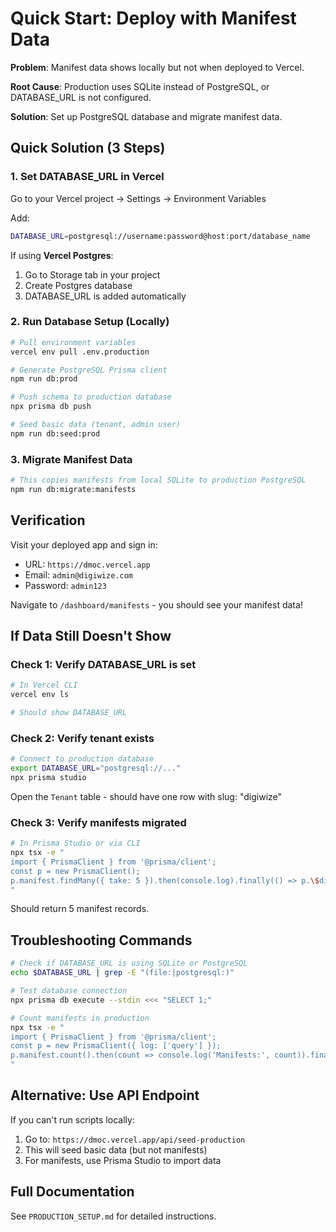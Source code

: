 # Quick Start: Deploy with Manifest Data

**Problem**: Manifest data shows locally but not when deployed to Vercel.

**Root Cause**: Production uses SQLite instead of PostgreSQL, or DATABASE_URL is not configured.

**Solution**: Set up PostgreSQL database and migrate manifest data.

## Quick Solution (3 Steps)

### 1. Set DATABASE_URL in Vercel

Go to your Vercel project → Settings → Environment Variables

Add:

```bash
DATABASE_URL=postgresql://username:password@host:port/database_name
```

If using **Vercel Postgres**:

1. Go to Storage tab in your project
2. Create Postgres database
3. DATABASE_URL is added automatically

### 2. Run Database Setup (Locally)

```bash
# Pull environment variables
vercel env pull .env.production

# Generate PostgreSQL Prisma client
npm run db:prod

# Push schema to production database
npx prisma db push

# Seed basic data (tenant, admin user)
npm run db:seed:prod
```

### 3. Migrate Manifest Data

```bash
# This copies manifests from local SQLite to production PostgreSQL
npm run db:migrate:manifests
```

## Verification

Visit your deployed app and sign in:

- URL: `https://dmoc.vercel.app`
- Email: `admin@digiwize.com`
- Password: `admin123`

Navigate to `/dashboard/manifests` - you should see your manifest data!

## If Data Still Doesn't Show

### Check 1: Verify DATABASE_URL is set

```bash
# In Vercel CLI
vercel env ls

# Should show DATABASE_URL
```

### Check 2: Verify tenant exists

```bash
# Connect to production database
export DATABASE_URL="postgresql://..."
npx prisma studio
```

Open the `Tenant` table - should have one row with slug: "digiwize"

### Check 3: Verify manifests migrated

```bash
# In Prisma Studio or via CLI
npx tsx -e "
import { PrismaClient } from '@prisma/client';
const p = new PrismaClient();
p.manifest.findMany({ take: 5 }).then(console.log).finally(() => p.\$disconnect());
"
```

Should return 5 manifest records.

## Troubleshooting Commands

```bash
# Check if DATABASE_URL is using SQLite or PostgreSQL
echo $DATABASE_URL | grep -E "(file:|postgresql:)"

# Test database connection
npx prisma db execute --stdin <<< "SELECT 1;"

# Count manifests in production
npx tsx -e "
import { PrismaClient } from '@prisma/client';
const p = new PrismaClient({ log: ['query'] });
p.manifest.count().then(count => console.log('Manifests:', count)).finally(() => p.\$disconnect());
"
```

## Alternative: Use API Endpoint

If you can't run scripts locally:

1. Go to: `https://dmoc.vercel.app/api/seed-production`
2. This will seed basic data (but not manifests)
3. For manifests, use Prisma Studio to import data

## Full Documentation

See `PRODUCTION_SETUP.md` for detailed instructions.
